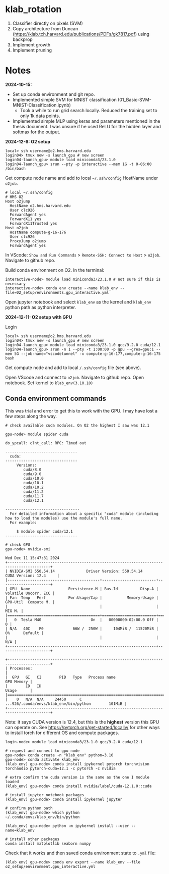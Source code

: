 # klab_rotation

1. Classifier directly on pixels (SVM)
2. Copy architecture from Duncan (https://klab.tch.harvard.edu/publications/PDFs/gk7817.pdf) using backprop
3. Implement growth
4. Implement pruning

# Notes

**2024-10-15:**
- Set up conda environment and git repo.
- Implemented simple SVM for MNIST classification (01_Basic-SVM-MNIST-Classification.ipynb)
    - Took a while to run grid search locally. Reduced the training set to only 1k data points.
- Implemented simple MLP using keras and parameters mentioned in the thesis document. I was unsure if he used ReLU for the hidden layer and softmax for the output. 

**2024-12-6: O2 setup**

```
local> ssh username@o2.hms.harvard.edu
login04> tmux new -s launch_gpu # new screen
login04-launch_gpu> module load miniconda3/23.1.0
login04-launch_gpu> srun --pty -p interactive --mem 1G -t 0-06:00 /bin/bash
```
Get compute node name and add to local `~/.ssh/config` HostName under `o2job`.
```
# local ~/.ssh/config
# HMS O2
Host o2jump
  HostName o2.hms.harvard.edu
  User clc926
  ForwardAgent yes
  ForwardX11 yes
  ForwardX11Trusted yes
Host o2job
  HostName compute-g-16-176
  User clc926
  ProxyJump o2jump
  ForwardAgent yes
```
In VScode: `Show and Run Commands` > `Remote-SSH: Connect to Host` > `o2job`. Navigate to github repo.

Build conda environment on O2. In the terminal:
```
interactive-node> module load miniconda3/23.1.0 # not sure if this is necessary
interactive-node> conda env create --name klab_env --file=02_setup/environments.gpu_interactive.yml
```

Open jupyter notebook and select  `klab_env` as the kernel and `klab_env` python path as python interpreter.

**2024-12-11: O2 setup with GPU**

Login
```
local> ssh username@o2.hms.harvard.edu
login04> tmux new -s launch_gpu # new screen
login04-launch_gpu> module load miniconda3/23.1.0 gcc/9.2.0 cuda/12.1
login04-launch_gpu> srun -n 1 --pty -t 1:00:00 -p gpu --gres=gpu:1 --mem 5G --job-name="vscodetunnel" -x compute-g-16-177,compute-g-16-175 bash
```

Get compute node and add to local `/.ssh/config` file (see above). 

Open VScode and connect to `o2job`. Navigate to github repo. Open notebook. Set kernel to `klab_env(3.10.10)`

## Conda environment commands
This was trial and error to get this to work with the GPU. I may have lost a few steps along the way.

```
# check available cuda modules. On O2 the highest I saw was 12.1

gpu-node> module spider cuda

do_ypcall: clnt_call: RPC: Timed out

--------------------------------
  cuda:
--------------------------------
     Versions:
        cuda/8.0
        cuda/9.0
        cuda/10.0
        cuda/10.1
        cuda/10.2
        cuda/11.2
        cuda/11.7
        cuda/12.1

---------------------------------
  For detailed information about a specific "cuda" module (including how to load the modules) use the module's full name.
  For example:

     $ module spider cuda/12.1
--------------------------------

```

```
# check GPU
gpu-node> nvidia-smi

Wed Dec 11 15:47:31 2024       
+-----------------------------------------------------------------------------------------+
| NVIDIA-SMI 550.54.14              Driver Version: 550.54.14      CUDA Version: 12.4     |
|-----------------------------------------+------------------------+----------------------+
| GPU  Name                 Persistence-M | Bus-Id          Disp.A | Volatile Uncorr. ECC |
| Fan  Temp   Perf          Pwr:Usage/Cap |           Memory-Usage | GPU-Util  Compute M. |
|                                         |                        |               MIG M. |
|=========================================+========================+======================|
|   0  Tesla M40                      On  |   00000000:02:00.0 Off |                    0 |
| N/A   40C    P0             66W /  250W |     104MiB /  11520MiB |      0%      Default |
|                                         |                        |                  N/A |
+-----------------------------------------+------------------------+----------------------+
                                                                                         
+-----------------------------------------------------------------------------------------+
| Processes:                                                                              |
|  GPU   GI   CI        PID   Type   Process name                              GPU Memory |
|        ID   ID                                                               Usage      |
|=========================================================================================|
|    0   N/A  N/A     24450      C   ...926/.conda/envs/klab_env/bin/python        101MiB |
+-----------------------------------------------------------------------------------------+
```

Note: it says CUDA version is 12.4, but this is the **highest** version this GPU can operate on. See https://pytorch.org/get-started/locally/ for other ways to install torch for different OS and compute packages.

```
login-node> module load miniconda3/23.1.0 gcc/9.2.0 cuda/12.1

# request and connect to gpu node
gpu-node> conda create -n "klab_env" python=3.10
gpu-node> conda activate klab_env
(klab_env) gpu-node> conda install ipykernel pytorch torchvision torchaudio pytorch-cuda=12.1 -c pytorch -c nvidia

# extra confirm the cuda version is the same as the one I module loaded
(klab_env) gpu-node> conda install nvidia/label/cuda-12.1.0::cuda

# install jupyter notebook packages
(klab_env) gpu-node> conda install ipykernel jupyter

# confirm python path
(klab_env) gpu-node> which python 
~/.conda/envs/klab_env/bin/python

(klab_env) gpu-node> python -m ipykernel install --user --name=klab_env

# install other packages
conda install matplotlib seaborn numpy
```

Check that it works and then saved conda environment state to `.yml` file:
```
(klab_env) gpu-node> conda env export --name klab_env --file o2_setup/environment.gpu_interactive.yml
```

